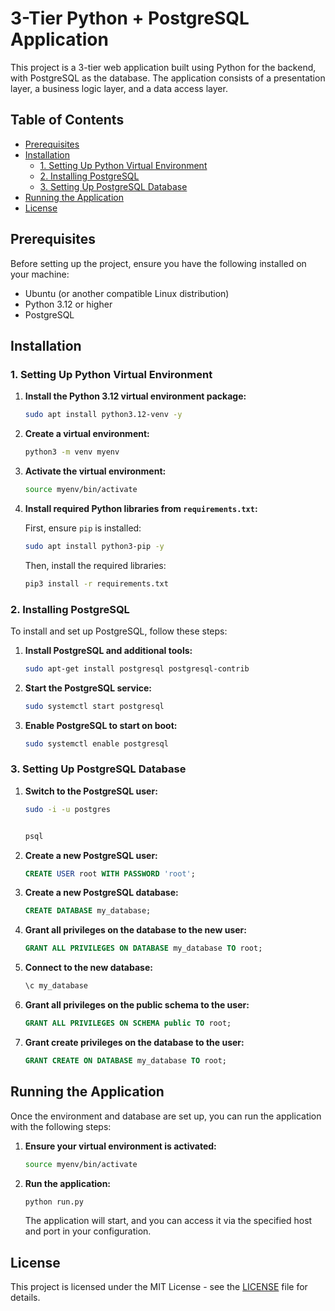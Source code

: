# 3-Tier Python + PostgreSQL Application

This project is a 3-tier web application built using Python for the backend, with PostgreSQL as the database. The application consists of a presentation layer, a business logic layer, and a data access layer.

## Table of Contents

- [Prerequisites](#prerequisites)
- [Installation](#installation)
  - [1. Setting Up Python Virtual Environment](#1-setting-up-python-virtual-environment)
  - [2. Installing PostgreSQL](#2-installing-postgresql)
  - [3. Setting Up PostgreSQL Database](#3-setting-up-postgresql-database)
- [Running the Application](#running-the-application)
- [License](#license)

## Prerequisites

Before setting up the project, ensure you have the following installed on your machine:

- Ubuntu (or another compatible Linux distribution)
- Python 3.12 or higher
- PostgreSQL

## Installation

### 1. Setting Up Python Virtual Environment

1. **Install the Python 3.12 virtual environment package:**

   ```bash
   sudo apt install python3.12-venv -y
   ```

2. **Create a virtual environment:**

   ```bash
   python3 -m venv myenv
   ```

3. **Activate the virtual environment:**

   ```bash
   source myenv/bin/activate
   ```

4. **Install required Python libraries from `requirements.txt`:**

   First, ensure `pip` is installed:

   ```bash
   sudo apt install python3-pip -y
   ```

   Then, install the required libraries:

   ```bash
   pip3 install -r requirements.txt
   ```

### 2. Installing PostgreSQL

To install and set up PostgreSQL, follow these steps:

1. **Install PostgreSQL and additional tools:**

   ```bash
   sudo apt-get install postgresql postgresql-contrib
   ```

2. **Start the PostgreSQL service:**

   ```bash
   sudo systemctl start postgresql
   ```

3. **Enable PostgreSQL to start on boot:**

   ```bash
   sudo systemctl enable postgresql
   ```

### 3. Setting Up PostgreSQL Database

1. **Switch to the PostgreSQL user:**

   ```bash
   sudo -i -u postgres

   
   psql
   ```

2. **Create a new PostgreSQL user:**

   ```sql
   CREATE USER root WITH PASSWORD 'root';
   ```

3. **Create a new PostgreSQL database:**

   ```sql
   CREATE DATABASE my_database;
   ```

4. **Grant all privileges on the database to the new user:**

   ```sql
   GRANT ALL PRIVILEGES ON DATABASE my_database TO root;
   ```

5. **Connect to the new database:**

   ```sql
   \c my_database
   ```

6. **Grant all privileges on the public schema to the user:**

   ```sql
   GRANT ALL PRIVILEGES ON SCHEMA public TO root;
   ```

7. **Grant create privileges on the database to the user:**

   ```sql
   GRANT CREATE ON DATABASE my_database TO root;
   ```

## Running the Application

Once the environment and database are set up, you can run the application with the following steps:

1. **Ensure your virtual environment is activated:**

   ```bash
   source myenv/bin/activate
   ```

2. **Run the application:**

   ```bash
   python run.py
   ```

   The application will start, and you can access it via the specified host and port in your configuration.

## License

This project is licensed under the MIT License - see the [LICENSE](LICENSE) file for details.

